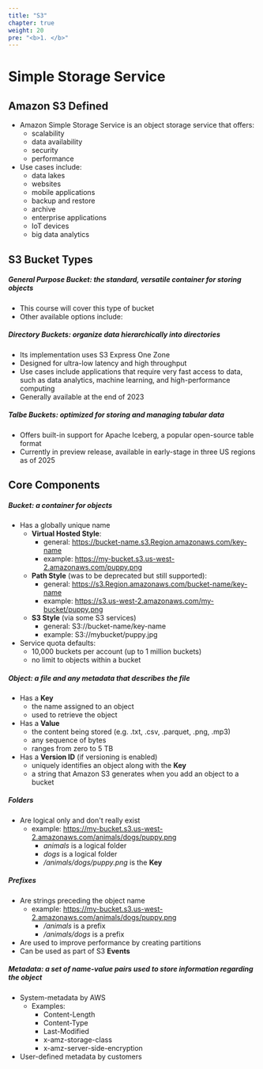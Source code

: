 ```yaml
---
title: "S3"
chapter: true
weight: 20
pre: "<b>1. </b>"
---
```


# Simple Storage Service

## Amazon S3 Defined

- Amazon Simple Storage Service is an object storage service that offers:
    - scalability
    - data availability
    - security
    - performance
- Use cases include:
    - data lakes
    - websites
    - mobile applications
    - backup and restore
    - archive
    - enterprise applications
    - IoT devices
    - big data analytics

## S3 Bucket Types

##### **General Purpose Bucket**: the standard, versatile container for storing objects 
- This course will cover this type of bucket
- Other available options include:

##### **Directory Buckets**: organize data hierarchically into directories
- Its implementation uses S3 Express One Zone
- Designed for ultra-low latency and high throughput
- Use cases include applications that require very fast access to data, such as data analytics, machine learning, and high-performance computing
- Generally available at the end of 2023

##### **Talbe Buckets**: optimized for storing and managing tabular data
- Offers built-in support for Apache Iceberg, a popular open-source table format
- Currently in preview release, available in early-stage in three US regions as of 2025

## Core Components

##### **Bucket**: a container for objects
- Has a globally unique name
    - **Virtual Hosted Style**:
        - general:  https://bucket-name.s3.Region.amazonaws.com/key-name
        - example:  https://my-bucket.s3.us-west-2.amazonaws.com/puppy.png
    - **Path Style** (was to be deprecated but still supported):
        - general:  https://s3.Region.amazonaws.com/bucket-name/key-name
        - example:  https://s3.us-west-2.amazonaws.com/my-bucket/puppy.png
    - **S3 Style** (via some S3 services)
        - general:  S3://bucket-name/key-name
        - example:  S3://mybucket/puppy.jpg
- Service quota defaults:
    - 10,000 buckets per account (up to 1 million buckets)
    - no limit to objects within a bucket

##### **Object**: a file and any metadata that describes the file
- Has a **Key**
    - the name assigned to an object
    - used to retrieve the object
- Has a **Value**
    - the content being stored (e.g. .txt, .csv, .parquet, .png, .mp3)
    - any sequence of bytes
    - ranges from zero to 5 TB
- Has a **Version ID** (if versioning is enabled)
    - uniquely identifies an object along with the **Key**
    - a string that Amazon S3 generates when you add an object to a bucket

##### **Folders**
- Are logical only and don't really exist
    - example:  https://my-bucket.s3.us-west-2.amazonaws.com/animals/dogs/puppy.png
        - *animals* is a logical folder
        - *dogs* is a logical folder
        - */animals/dogs/puppy.png* is the **Key**

##### **Prefixes**
- Are strings preceding the object name
    - example:  https://my-bucket.s3.us-west-2.amazonaws.com/animals/dogs/puppy.png
        - */animals* is a prefix
        - */animals/dogs* is a prefix
- Are used to improve performance by creating partitions
- Can be used as part of S3 **Events**

##### **Metadata**: a set of name-value pairs used to store information regarding the object
- System-metadata by AWS
    - Examples:
        - Content-Length
        - Content-Type
        - Last-Modified
        - x-amz-storage-class
        - x-amz-server-side-encryption
- User-defined metadata by customers
